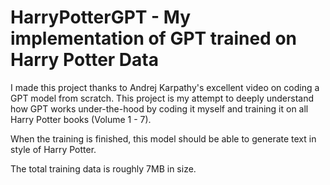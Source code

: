 # HarryPotterGPT - My implementation of GPT trained on Harry Potter Data

I made this project thanks to Andrej Karpathy's excellent video on coding a GPT model from scratch. This project is my attempt to deeply understand how GPT works under-the-hood by coding it myself and training it on all Harry Potter books (Volume 1 - 7).

When the training is finished, this model should be able to generate text in style of Harry Potter.

The total training data is roughly 7MB in size.